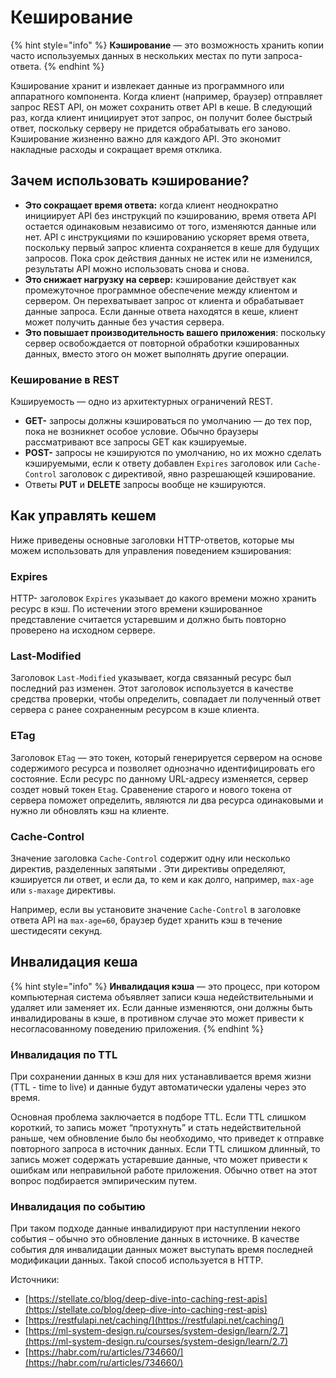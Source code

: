 # Кеширование

{% hint style="info" %}
**Кэширование** — это возможность хранить копии часто используемых данных в нескольких местах по пути запроса-ответа.
{% endhint %}

Кэширование хранит и извлекает данные из программного или аппаратного компонента. Когда клиент (например, браузер) отправляет запрос REST API, он может сохранить ответ API в кеше. В следующий раз, когда клиент инициирует этот запрос, он получит более быстрый ответ, поскольку серверу не придется обрабатывать его заново. Кэширование жизненно важно для каждого API. Это экономит накладные расходы и сокращает время отклика.

## Зачем использовать кэширование?

* **Это сокращает время ответа:** когда клиент неоднократно инициирует API без инструкций по кэшированию, время ответа API остается одинаковым независимо от того, изменяются данные или нет. API с инструкциями по кэшированию ускоряет время ответа, поскольку первый запрос клиента сохраняется в кеше для будущих запросов. Пока срок действия данных не истек или не изменился, результаты API можно использовать снова и снова.
* **Это снижает нагрузку на сервер:** кэширование действует как промежуточное программное обеспечение между клиентом и сервером. Он перехватывает запрос от клиента и обрабатывает данные запроса. Если данные ответа находятся в кеше, клиент может получить данные без участия сервера.
* **Это повышает производительность вашего приложения**: поскольку сервер освобождается от повторной обработки кэшированных данных, вместо этого он может выполнять другие операции.

### Кеширование в REST

Кэшируемость — одно из архитектурных ограничений REST.

* **GET-** запросы должны кэшироваться по умолчанию — до тех пор, пока не возникнет особое условие. Обычно браузеры рассматривают все запросы GET как кэшируемые.
* **POST-** запросы не кэшируются по умолчанию, но их можно сделать кэшируемыми, если к ответу добавлен `Expires` заголовок или `Cache-Control`  заголовок с директивой, явно разрешающей кэширование.
* Ответы **PUT** и **DELETE** запросы вообще не кэшируются.

## Как управлять кешем

Ниже приведены основные заголовки HTTP-ответов, которые мы можем использовать для управления поведением кэширования:

### Expires

HTTP- заголовок `Expires` указывает до какого времени можно хранить ресурс в кэш. По истечении этого времени кэшированное представление считается устаревшим и должно быть повторно проверено на исходном сервере.

### Last-Modified

Заголовок `Last-Modified` указывает, когда связанный ресурс был последний раз изменен. Этот заголовок используется в качестве средства проверки, чтобы определить, совпадает ли полученный ответ сервера с ранее сохраненным ресурсом в кэше клиента.

### ETag

Заголовок `ETag` — это токе&#x43D;_,_ который генерируется сервером на основе содержимого ресурса и позволяет однозначно идентифицировать его состояние. Если ресурс по данному URL-адресу изменяется,  сервер создет новый токен `Etag`. Сравенение старого и нового токена от сервера поможет определить, являются ли два ресурса одинаковыми и нужно ли обновлять кэш на клиенте.

### Cache-Control

Значение заголовка `Cache-Control` содержит одну или несколько директив, разделенных запятыми . Эти директивы определяют, кэшируется ли ответ, и если да, то кем и как долго, например, `max-age` или `s-maxage` директивы.

Например, если вы установите значение `Cache-Control` в заголовке ответа API на `max-age=60`, браузер будет хранить кэш в течение шестидесяти секунд.

## Инвалидация кеша

{% hint style="info" %}
**Инвалидация кэша** — это процесс, при котором компьютерная система объявляет записи кэша недействительными и удаляет или заменяет их. Если данные изменяются, они должны быть инвалидированы в кэше, в противном случае это может привести к несогласованному поведению приложения.
{% endhint %}

### Инвалидация по TTL

При сохранении данных  в кэш для них устанавливается время жизни (TTL - time to live) и данные будут автоматически удалены через это время.&#x20;

Основная проблема заключается в подборе TTL. Если TTL слишком короткий, то запись может “протухнуть” и стать недействительной раньше, чем обновление было бы необходимо, что приведет к отправке повторного запроса в источник данных. Если TTL слишком длинный, то запись может содержать устаревшие данные, что может привести к ошибкам или неправильной работе приложения. Обычно ответ на этот вопрос подбирается эмпирическим путем.

### Инвалидация по событию

При таком подходе данные инвалидируют при наступлении некого события – обычно это обновление данных в источнике. В качестве события для инвалидации данных может выступать время последней модификации данных. Такой способ используется в HTTP.







Источники:

* [https://stellate.co/blog/deep-dive-into-caching-rest-apis](https://stellate.co/blog/deep-dive-into-caching-rest-apis)
* [https://restfulapi.net/caching/](https://restfulapi.net/caching/)
* [https://ml-system-design.ru/courses/system-design/learn/2.7](https://ml-system-design.ru/courses/system-design/learn/2.7)
* [https://habr.com/ru/articles/734660/](https://habr.com/ru/articles/734660/)
